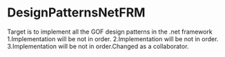 # DesignPatternsNetFRM

Target is to implement all the GOF design patterns in the .net framework
1.Implementation will be not in order.
2.Implementation will be not in order.
3.Implementation will be not in order.Changed as a collaborator.
